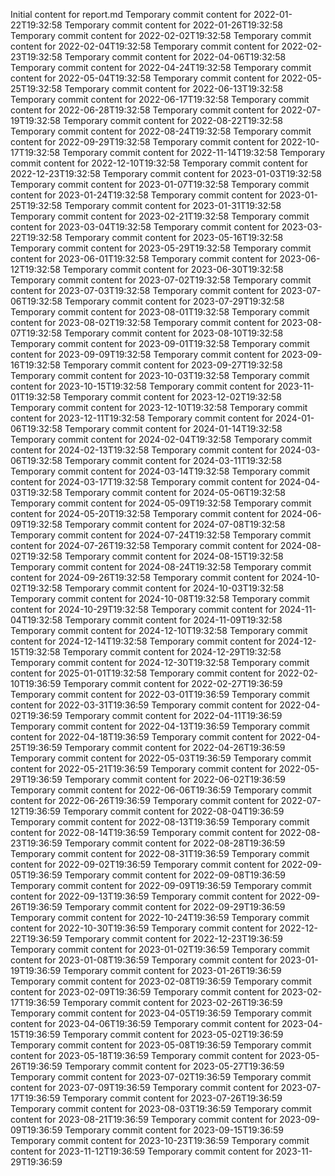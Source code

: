 Initial content for report.md
Temporary commit content for 2022-01-22T19:32:58
Temporary commit content for 2022-01-26T19:32:58
Temporary commit content for 2022-02-02T19:32:58
Temporary commit content for 2022-02-04T19:32:58
Temporary commit content for 2022-02-23T19:32:58
Temporary commit content for 2022-04-06T19:32:58
Temporary commit content for 2022-04-24T19:32:58
Temporary commit content for 2022-05-04T19:32:58
Temporary commit content for 2022-05-25T19:32:58
Temporary commit content for 2022-06-13T19:32:58
Temporary commit content for 2022-06-17T19:32:58
Temporary commit content for 2022-06-28T19:32:58
Temporary commit content for 2022-07-19T19:32:58
Temporary commit content for 2022-08-22T19:32:58
Temporary commit content for 2022-08-24T19:32:58
Temporary commit content for 2022-09-29T19:32:58
Temporary commit content for 2022-10-17T19:32:58
Temporary commit content for 2022-11-14T19:32:58
Temporary commit content for 2022-12-10T19:32:58
Temporary commit content for 2022-12-23T19:32:58
Temporary commit content for 2023-01-03T19:32:58
Temporary commit content for 2023-01-07T19:32:58
Temporary commit content for 2023-01-24T19:32:58
Temporary commit content for 2023-01-25T19:32:58
Temporary commit content for 2023-01-31T19:32:58
Temporary commit content for 2023-02-21T19:32:58
Temporary commit content for 2023-03-04T19:32:58
Temporary commit content for 2023-03-22T19:32:58
Temporary commit content for 2023-05-16T19:32:58
Temporary commit content for 2023-05-29T19:32:58
Temporary commit content for 2023-06-01T19:32:58
Temporary commit content for 2023-06-12T19:32:58
Temporary commit content for 2023-06-30T19:32:58
Temporary commit content for 2023-07-02T19:32:58
Temporary commit content for 2023-07-03T19:32:58
Temporary commit content for 2023-07-06T19:32:58
Temporary commit content for 2023-07-29T19:32:58
Temporary commit content for 2023-08-01T19:32:58
Temporary commit content for 2023-08-02T19:32:58
Temporary commit content for 2023-08-07T19:32:58
Temporary commit content for 2023-08-10T19:32:58
Temporary commit content for 2023-09-01T19:32:58
Temporary commit content for 2023-09-09T19:32:58
Temporary commit content for 2023-09-16T19:32:58
Temporary commit content for 2023-09-27T19:32:58
Temporary commit content for 2023-10-03T19:32:58
Temporary commit content for 2023-10-15T19:32:58
Temporary commit content for 2023-11-01T19:32:58
Temporary commit content for 2023-12-02T19:32:58
Temporary commit content for 2023-12-10T19:32:58
Temporary commit content for 2023-12-11T19:32:58
Temporary commit content for 2024-01-06T19:32:58
Temporary commit content for 2024-01-14T19:32:58
Temporary commit content for 2024-02-04T19:32:58
Temporary commit content for 2024-02-13T19:32:58
Temporary commit content for 2024-03-06T19:32:58
Temporary commit content for 2024-03-11T19:32:58
Temporary commit content for 2024-03-14T19:32:58
Temporary commit content for 2024-03-17T19:32:58
Temporary commit content for 2024-04-03T19:32:58
Temporary commit content for 2024-05-06T19:32:58
Temporary commit content for 2024-05-09T19:32:58
Temporary commit content for 2024-05-20T19:32:58
Temporary commit content for 2024-06-09T19:32:58
Temporary commit content for 2024-07-08T19:32:58
Temporary commit content for 2024-07-24T19:32:58
Temporary commit content for 2024-07-26T19:32:58
Temporary commit content for 2024-08-02T19:32:58
Temporary commit content for 2024-08-15T19:32:58
Temporary commit content for 2024-08-24T19:32:58
Temporary commit content for 2024-09-26T19:32:58
Temporary commit content for 2024-10-02T19:32:58
Temporary commit content for 2024-10-03T19:32:58
Temporary commit content for 2024-10-08T19:32:58
Temporary commit content for 2024-10-29T19:32:58
Temporary commit content for 2024-11-04T19:32:58
Temporary commit content for 2024-11-09T19:32:58
Temporary commit content for 2024-12-10T19:32:58
Temporary commit content for 2024-12-14T19:32:58
Temporary commit content for 2024-12-15T19:32:58
Temporary commit content for 2024-12-29T19:32:58
Temporary commit content for 2024-12-30T19:32:58
Temporary commit content for 2025-01-01T19:32:58
Temporary commit content for 2022-02-10T19:36:59
Temporary commit content for 2022-02-27T19:36:59
Temporary commit content for 2022-03-01T19:36:59
Temporary commit content for 2022-03-31T19:36:59
Temporary commit content for 2022-04-02T19:36:59
Temporary commit content for 2022-04-11T19:36:59
Temporary commit content for 2022-04-13T19:36:59
Temporary commit content for 2022-04-18T19:36:59
Temporary commit content for 2022-04-25T19:36:59
Temporary commit content for 2022-04-26T19:36:59
Temporary commit content for 2022-05-03T19:36:59
Temporary commit content for 2022-05-21T19:36:59
Temporary commit content for 2022-05-29T19:36:59
Temporary commit content for 2022-06-02T19:36:59
Temporary commit content for 2022-06-06T19:36:59
Temporary commit content for 2022-06-26T19:36:59
Temporary commit content for 2022-07-12T19:36:59
Temporary commit content for 2022-08-04T19:36:59
Temporary commit content for 2022-08-13T19:36:59
Temporary commit content for 2022-08-14T19:36:59
Temporary commit content for 2022-08-23T19:36:59
Temporary commit content for 2022-08-28T19:36:59
Temporary commit content for 2022-08-31T19:36:59
Temporary commit content for 2022-09-02T19:36:59
Temporary commit content for 2022-09-05T19:36:59
Temporary commit content for 2022-09-08T19:36:59
Temporary commit content for 2022-09-09T19:36:59
Temporary commit content for 2022-09-13T19:36:59
Temporary commit content for 2022-09-26T19:36:59
Temporary commit content for 2022-09-29T19:36:59
Temporary commit content for 2022-10-24T19:36:59
Temporary commit content for 2022-10-30T19:36:59
Temporary commit content for 2022-12-22T19:36:59
Temporary commit content for 2022-12-23T19:36:59
Temporary commit content for 2023-01-02T19:36:59
Temporary commit content for 2023-01-08T19:36:59
Temporary commit content for 2023-01-19T19:36:59
Temporary commit content for 2023-01-26T19:36:59
Temporary commit content for 2023-02-08T19:36:59
Temporary commit content for 2023-02-09T19:36:59
Temporary commit content for 2023-02-17T19:36:59
Temporary commit content for 2023-02-26T19:36:59
Temporary commit content for 2023-04-05T19:36:59
Temporary commit content for 2023-04-06T19:36:59
Temporary commit content for 2023-04-15T19:36:59
Temporary commit content for 2023-05-02T19:36:59
Temporary commit content for 2023-05-08T19:36:59
Temporary commit content for 2023-05-18T19:36:59
Temporary commit content for 2023-05-26T19:36:59
Temporary commit content for 2023-05-27T19:36:59
Temporary commit content for 2023-07-02T19:36:59
Temporary commit content for 2023-07-09T19:36:59
Temporary commit content for 2023-07-17T19:36:59
Temporary commit content for 2023-07-26T19:36:59
Temporary commit content for 2023-08-03T19:36:59
Temporary commit content for 2023-08-21T19:36:59
Temporary commit content for 2023-09-09T19:36:59
Temporary commit content for 2023-09-15T19:36:59
Temporary commit content for 2023-10-23T19:36:59
Temporary commit content for 2023-11-12T19:36:59
Temporary commit content for 2023-11-29T19:36:59
